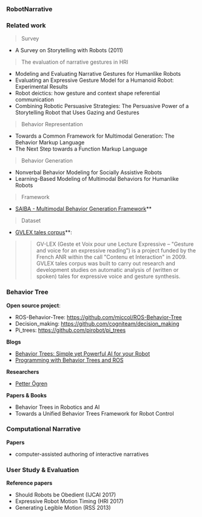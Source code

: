 ### RobotNarrative

### Related work

> Survey

* A Survey on Storytelling with Robots (2011)

> The evaluation of narrative gestures in HRI

* Modeling and Evaluating Narrative Gestures for Humanlike Robots
* Evaluating an Expressive Gesture Model for a Humanoid Robot: Experimental Results
* Robot deictics: how gesture and context shape referential communication
* Combining Robotic Persuasive Strategies: The Persuasive Power of a Storytelling Robot that Uses Gazing and Gestures

> Behavior Representation

* Towards a Common Framework for Multimodal Generation: The Behavior Markup Language
* The Next Step towards a Function Markup Language

> Behavior Generation

* Nonverbal Behavior Modeling for Socially Assistive Robots
* Learning-Based Modeling of Multimodal Behaviors for Humanlike Robots

> Framework

* [SAIBA - Multimodal Behavior Generation Framework](http://www.mindmakers.org/projects/saiba/wiki)**

> Dataset

* [GVLEX tales corpus](http://catalog.elra.info/product_info.php?products_id=1240)**:
> > GV-LEX (Geste et Voix pour une Lecture Expressive – "Gesture and voice for an expressive reading") is a project funded by the French ANR within the call "Contenu et Interaction" in 2009.  GVLEX tales corpus was built to carry out research and development studies on automatic analysis of (written or spoken) tales for expressive voice and gesture synthesis.

### Behavior Tree
**Open source project**:
* ROS-Behavior-Tree: https://github.com/miccol/ROS-Behavior-Tree
* Decision_making: https://github.com/cogniteam/decision_making
* Pi_trees: https://github.com/pirobot/pi_trees

**Blogs**

* [Behavior Trees: Simple yet Powerful AI for your Robot](http://www.pirobot.org/blog/0030/)
* [Programming with Behavior Trees and ROS](http://www.pirobot.org/ros/pi_trees.pdf)

**Researchers**

* [Petter Ögren](http://www.csc.kth.se/~petter/)

**Papers & Books**

* Behavior Trees in Robotics and AI
* Towards a Unified Behavior Trees Framework for Robot Control

### Computational Narrative
**Papers**

* computer-assisted authoring of interactive narratives

### User Study & Evaluation
**Reference papers**

* Should Robots be Obedient (IJCAI 2017)
* Expressive Robot Motion Timing (HRI 2017)
* Generating Legible Motion (RSS 2013)
